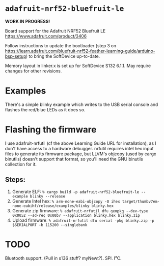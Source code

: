 # `adafruit-nrf52-bluefruit-le`

**WORK IN PROGRESS!**

Board support for the Adafruit NRF52 Bluefruit LE
https://www.adafruit.com/product/3406

Follow instructions to update the bootloader (step 3 on
https://learn.adafruit.com/bluefruit-nrf52-feather-learning-guide/arduino-bsp-setup)
to bring the SoftDevice up-to-date.

Memory layout in linker.x is set up for SoftDevice S132 6.1.1. May
require changes for other revisions.

# Examples
There's a simple blinky example which writes to the USB serial console
and flashes the red/blue LEDs as it does so.

# Flashing the firmware
I use adafruit-nrfutil (cf the above Learning Guide URL for
installation), as I don't have access to a hardware debugger. nrfutil
requires intel hex input files to generate its firmware package, but
LLVM's objcopy (used by cargo binutils) doesn't support that format,
so you'll need the GNU binutils collection for it.

## Steps:

1) Generate ELF:
`% cargo build -p adafruit-nrf52-bluefruit-le --example blinky --release`
2) Generate Intel hex:
`% arm-none-eabi-objcopy -O ihex target/thumbv7em-none-eabihf/release/examples/blinky blinky.hex`
3) Generate zip firmware:
`% adafruit-nrfutil dfu genpkg --dev-type 0x0052 --sd-req 0x00b7 --application blinky.hex blinky.zip`
4) Upload firmware:
`% adafruit-nrfutil dfu serial -pkg blinky.zip -p $SERIALPORT -b 115200 --singlebank`

# TODO

Bluetooth support. (Pull in s136 stuff? myNewt?). SPI. I²C.
